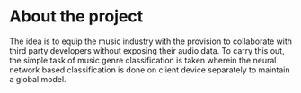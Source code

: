 # About the project 

The idea is to equip the music industry with the provision to collaborate with third party developers without exposing their audio data. To carry this out, the simple task of music genre classification is taken wherein the neural network based classification is done on client device separately to maintain a global model. 
